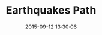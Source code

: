 ---
layout: lab-single.hbs
title: Earthquakes Path
date: 2015-09-12 13:30:06
description: Dynamic rendering of seismic data over a Colombian map. The drawing decisions are made depending on the locations and dates of the seismic events.
image: https://farm1.staticflickr.com/702/21347915255_c977a94407_b.jpg
thumb: https://farm1.staticflickr.com/702/21347915255_c977a94407.jpg
gFont: "Inconsolata:400,700"
scripts:
  - Functions
---